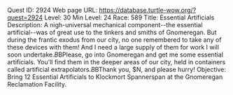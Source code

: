 Quest ID: 2924
Web page URL: https://database.turtle-wow.org/?quest=2924
Level: 30
Min Level: 24
Race: 589
Title: Essential Artificials
Description: A nigh-universal mechanical component--the essential artificial--was of great use to the tinkers and smiths of Gnomeregan.  But during the frantic exodus from our city, no one remembered to take any of these devices with them!  And I need a large supply of them for work I will soon undertake.$B$BPlease, go into Gnomeregan and get me some essential artificials.  You'll find them in the deeper areas of our city, held in containers called artificial extrapolators.$B$BThank you, $N, and please hurry!
Objective: Bring 12 Essential Artificials to Klockmort Spannerspan at the Gnomeregan Reclamation Facility.
